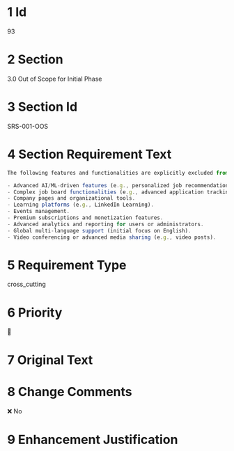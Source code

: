 # 1 Id

93

# 2 Section

3.0 Out of Scope for Initial Phase

# 3 Section Id

SRS-001-OOS

# 4 Section Requirement Text

```javascript
The following features and functionalities are explicitly excluded from the scope of the initial development phase but may be considered for future releases:

- Advanced AI/ML-driven features (e.g., personalized job recommendations, content suggestions, skill assessments).
- Complex job board functionalities (e.g., advanced application tracking, recruiter tools).
- Company pages and organizational tools.
- Learning platforms (e.g., LinkedIn Learning).
- Events management.
- Premium subscriptions and monetization features.
- Advanced analytics and reporting for users or administrators.
- Global multi-language support (initial focus on English).
- Video conferencing or advanced media sharing (e.g., video posts).
```

# 5 Requirement Type

cross_cutting

# 6 Priority

🔹 

# 7 Original Text



# 8 Change Comments

❌ No

# 9 Enhancement Justification



